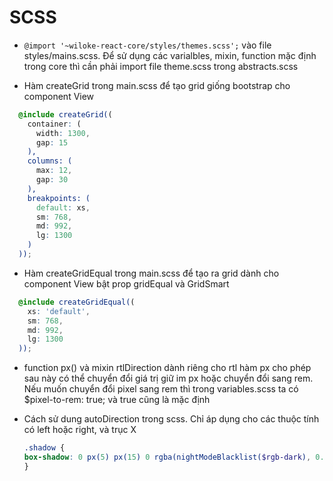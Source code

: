 # SCSS

- `@import '~wiloke-react-core/styles/themes.scss';` vào file styles/mains.scss.
  Để sử dụng các varialbles, mixin, function mặc định trong core thì cần phải import file theme.scss trong abstracts.scss

- Hàm createGrid trong main.scss để tạo grid giống bootstrap cho component View

```SCSS
  @include createGrid((
    container: (
      width: 1300,
      gap: 15
    ),
    columns: (
      max: 12,
      gap: 30
    ),
    breakpoints: (
      default: xs,
      sm: 768,
      md: 992,
      lg: 1300
    )
  ));
```

- Hàm createGridEqual trong main.scss để tạo ra grid dành cho component View bật prop gridEqual và GridSmart

```SCSS
  @include createGridEqual((
    xs: 'default',
    sm: 768,
    md: 992,
    lg: 1300
  ));
```

- function px() và mixin rtlDirection dành riêng cho rtl
  hàm px cho phép sau này có thể chuyển đổi giá trị giữ im px hoặc chuyển đổi sang rem. Nếu muốn chuyển đổi pixel sang rem thì trong variables.scss ta có \$pixel-to-rem: true; và true cũng là mặc định

- Cách sử dung autoDirection trong scss. Chỉ áp dụng cho các thuộc tính có left hoặc right, và trục X

  ```SCSS
  .shadow {
  box-shadow: 0 px(5) px(15) 0 rgba(nightModeBlacklist($rgb-dark), 0.10);
  }
  ```
